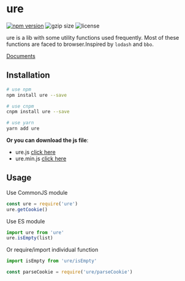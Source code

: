 # ure

[![npm version](https://img.shields.io/npm/v/ure.svg)](https://badge.fury.io/js/ure) ![gzip size](https://img.shields.io/bundlephobia/minzip/ure.svg?label=gzip%20size) ![license](https://img.shields.io/badge/license-MIT-blue.svg)

ure is a lib with some utility functions used frequently. Most of these functions are faced to browser.Inspired by `lodash` and `bbo`.

[Documents](https://impeiran.github.io/ure)

## **Installation**

```bash
# use npm
npm install ure --save

# use cnpm
cnpm install ure --save

# use yarn
yarn add ure
```

**Or you can download the js file**:

- ure.js [click here](https://github.com/impeiran/ure/raw/master/dist/ure.js)
- ure.min.js [click here](https://github.com/impeiran/ure/raw/master/dist/ure.min.js)

## **Usage**

Use CommonJS module

```javascript
const ure = require('ure')
ure.getCookie()
```

Use ES module

```javascript
import ure from 'ure'
ure.isEmpty(list)
```

Or require/import individual function

```javascript
import isEmpty from 'ure/isEmpty'

const parseCookie = require('ure/parseCookie')
```